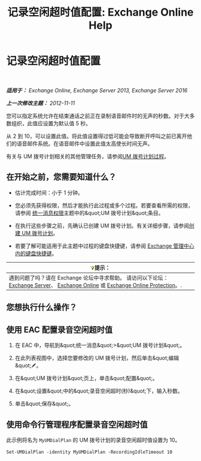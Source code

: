 ﻿---
title: '记录空闲超时值配置: Exchange Online Help'
TOCTitle: 记录空闲超时值配置
ms:assetid: a7fb9a09-fde9-447d-ad2c-95598405e99b
ms:mtpsurl: https://technet.microsoft.com/zh-cn/library/Ee423550(v=EXCHG.150)
ms:contentKeyID: 50491272
ms.date: 05/23/2018
mtps_version: v=EXCHG.150
ms.translationtype: MT
---

# 记录空闲超时值配置

 

_**适用于：** Exchange Online, Exchange Server 2013, Exchange Server 2016_

_**上一次修改主题：** 2012-11-11_

您可以指定系统允许在结束通话之前正在录制语音邮件时的无声的秒数。对于大多数组织，此值应设置为默认值 5 秒。

从 2 到 10，可以设置此值。将此值设置得过低可能会导致断开呼叫之前已离开他们的语音邮件系统。在语音邮件中设置此值太高使长时间无声。

有关与 UM 拨号计划相关的其他管理任务，请参阅[UM 拨号计划过程](um-dial-plan-procedures-exchange-2013-help.md)。

## 在开始之前，您需要知道什么？

  - 估计完成时间：小于 1 分钟。

  - 您必须先获得权限，然后才能执行此过程或多个过程。若要查看所需的权限，请参阅 [统一消息权限](unified-messaging-permissions-exchange-2013-help.md)主题中的\&quot;UM 拨号计划\&quot;条目。

  - 在执行这些步骤之前，先确认已创建 UM 拨号计划。有关详细步骤，请参阅[创建 UM 拨号计划](create-a-um-dial-plan-exchange-2013-help.md)。

  - 若要了解可能适用于此主题中过程的键盘快捷键，请参阅 [Exchange 管理中心内的键盘快捷键](keyboard-shortcuts-in-the-exchange-admin-center-exchange-online-protection-help.md)。

<table>
<thead>
<tr class="header">
<th><img src="images/Bb124558.tip(EXCHG.150).gif" title="提示" alt="提示" />提示：</th>
</tr>
</thead>
<tbody>
<tr class="odd">
<td>遇到问题了吗？请在 Exchange 论坛中寻求帮助。 请访问以下论坛：<a href="https://go.microsoft.com/fwlink/p/?linkid=60612">Exchange Server</a>、 <a href="https://go.microsoft.com/fwlink/p/?linkid=267542">Exchange Online</a> 或 <a href="https://go.microsoft.com/fwlink/p/?linkid=285351">Exchange Online Protection</a>。.</td>
</tr>
</tbody>
</table>


## 您想执行什么操作？

## 使用 EAC 配置录音空闲超时值

1.  在 EAC 中，导航到\&quot;统一消息\&quot;\>\&quot;UM 拨号计划\&quot;。

2.  在此列表视图中，选择您要修改的 UM 拨号计划，然后单击\&quot;编辑\&quot;![编辑图标](images/Bb124582.6f53ccb2-1f13-4c02-bea0-30690e6ea71d(EXCHG.150).gif "编辑图标")。

3.  在\&quot;UM 拨号计划\&quot;页上，单击\&quot;配置\&quot;。

4.  在\&quot;设置\&quot;中的\&quot;录音空闲超时(秒)\&quot;下，输入秒数。

5.  单击\&quot;保存\&quot;。

## 使用命令行管理程序配置录音空闲超时值

此示例将名为 `MyUMDialPlan` 的 UM 拨号计划的录音空闲超时值设置为 10。

    Set-UMDialPlan -identity MyUMDialPlan -RecordingIdleTimeout 10

